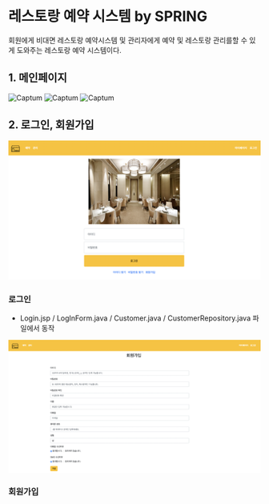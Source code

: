 # 레스토랑 예약 시스템 by SPRING
회원에게 비대면 레스토랑 예약시스템 및 관리자에게 예약 및 레스토랑 관리를할 수 있게 도와주는 레스토랑 예약 시스템이다.

## 1. 메인페이지
![Captum](./img/main_1.png)
![Captum](./img/main_2.png)
![Captum](./img/main_3.png)

## 2. 로그인, 회원가입
![Captum](./img/login_1.png)
### 로그인
- Login.jsp / LogInForm.java / Customer.java / CustomerRepository.java 파일에서 동작

![Captum](./img/singup_1.png)
### 회원가입

